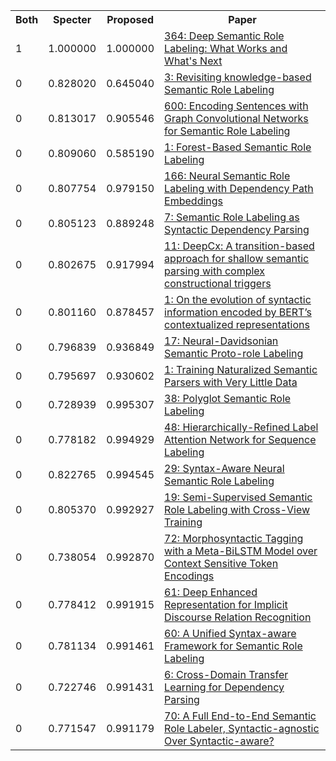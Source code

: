 <html><table><tr>
<th>Both</th>
<th>Specter</th>
<th>Proposed</th>
<th>Paper</th>
</tr>
<tr>
<td>1</td>
<td>1.000000</td>
<td>1.000000</td>
<td><a href="https://www.semanticscholar.org/paper/a4dd3beea286a20c4e4f66436875932d597190bc">364: Deep Semantic Role Labeling: What Works and What's Next</a></td>
</tr>
<tr>
<td>0</td>
<td>0.828020</td>
<td>0.645040</td>
<td><a href="https://www.semanticscholar.org/paper/83b23bc7575d29a415203ac9767fb3f40ec15dc9">3: Revisiting knowledge-based Semantic Role Labeling</a></td>
</tr>
<tr>
<td>0</td>
<td>0.813017</td>
<td>0.905546</td>
<td><a href="https://www.semanticscholar.org/paper/c3a3c163f25b9181f1fb7e71a32482a7393d2088">600: Encoding Sentences with Graph Convolutional Networks for Semantic Role Labeling</a></td>
</tr>
<tr>
<td>0</td>
<td>0.809060</td>
<td>0.585190</td>
<td><a href="https://www.semanticscholar.org/paper/f7f698e54607c15bfc6c72e6ca885b7be8250e5c">1: Forest-Based Semantic Role Labeling</a></td>
</tr>
<tr>
<td>0</td>
<td>0.807754</td>
<td>0.979150</td>
<td><a href="https://www.semanticscholar.org/paper/70d3d2e0a8f34d6c3cb7890e249e2ed6a574ce50">166: Neural Semantic Role Labeling with Dependency Path Embeddings</a></td>
</tr>
<tr>
<td>0</td>
<td>0.805123</td>
<td>0.889248</td>
<td><a href="https://www.semanticscholar.org/paper/ccf3188127ff4564107d6b38968812fac7ebc495">7: Semantic Role Labeling as Syntactic Dependency Parsing</a></td>
</tr>
<tr>
<td>0</td>
<td>0.802675</td>
<td>0.917994</td>
<td><a href="https://www.semanticscholar.org/paper/6a075cbeb020df53f57ea886b5001c111b08bfe4">11: DeepCx: A transition-based approach for shallow semantic parsing with complex constructional triggers</a></td>
</tr>
<tr>
<td>0</td>
<td>0.801160</td>
<td>0.878457</td>
<td><a href="https://www.semanticscholar.org/paper/02b845539f91e3ca526a471285076a200b6472be">1: On the evolution of syntactic information encoded by BERT’s contextualized representations</a></td>
</tr>
<tr>
<td>0</td>
<td>0.796839</td>
<td>0.936849</td>
<td><a href="https://www.semanticscholar.org/paper/c8f4ddc811f96aa21697347fa422cc52b22c0ef0">17: Neural-Davidsonian Semantic Proto-role Labeling</a></td>
</tr>
<tr>
<td>0</td>
<td>0.795697</td>
<td>0.930602</td>
<td><a href="https://www.semanticscholar.org/paper/5ae900a304349049ff88d78902c8ca5cf0d2f996">1: Training Naturalized Semantic Parsers with Very Little Data</a></td>
</tr>
<tr>
<td>0</td>
<td>0.728939</td>
<td>0.995307</td>
<td><a href="https://www.semanticscholar.org/paper/f62b9d19854be7b5b4b397f0b9907b19e3978560">38: Polyglot Semantic Role Labeling</a></td>
</tr>
<tr>
<td>0</td>
<td>0.778182</td>
<td>0.994929</td>
<td><a href="https://www.semanticscholar.org/paper/29ebd778dcb1447ba68200cfed8a98b895b2221c">48: Hierarchically-Refined Label Attention Network for Sequence Labeling</a></td>
</tr>
<tr>
<td>0</td>
<td>0.822765</td>
<td>0.994545</td>
<td><a href="https://www.semanticscholar.org/paper/945535552108d135fa1fa1a1140a85eb147e32e7">29: Syntax-Aware Neural Semantic Role Labeling</a></td>
</tr>
<tr>
<td>0</td>
<td>0.805370</td>
<td>0.992927</td>
<td><a href="https://www.semanticscholar.org/paper/bd74bbf95713f84d7199c7ccee44a87b740a0654">19: Semi-Supervised Semantic Role Labeling with Cross-View Training</a></td>
</tr>
<tr>
<td>0</td>
<td>0.738054</td>
<td>0.992870</td>
<td><a href="https://www.semanticscholar.org/paper/cc5582606aef717855bb37c7aa35639da755cb13">72: Morphosyntactic Tagging with a Meta-BiLSTM Model over Context Sensitive Token Encodings</a></td>
</tr>
<tr>
<td>0</td>
<td>0.778412</td>
<td>0.991915</td>
<td><a href="https://www.semanticscholar.org/paper/3adb53d25aed38f6d8c12e02f47c5eaeb3796a41">61: Deep Enhanced Representation for Implicit Discourse Relation Recognition</a></td>
</tr>
<tr>
<td>0</td>
<td>0.781134</td>
<td>0.991461</td>
<td><a href="https://www.semanticscholar.org/paper/6b153288ac10a02bf520e63f2f4b66e025e28545">60: A Unified Syntax-aware Framework for Semantic Role Labeling</a></td>
</tr>
<tr>
<td>0</td>
<td>0.722746</td>
<td>0.991431</td>
<td><a href="https://www.semanticscholar.org/paper/4934fbe622aae9349e65a907bc32e4c5faab3408">6: Cross-Domain Transfer Learning for Dependency Parsing</a></td>
</tr>
<tr>
<td>0</td>
<td>0.771547</td>
<td>0.991179</td>
<td><a href="https://www.semanticscholar.org/paper/25d77dc6fc454ad667789b60867911bff4180a3d">70: A Full End-to-End Semantic Role Labeler, Syntactic-agnostic Over Syntactic-aware?</a></td>
</tr>
</table></html>
